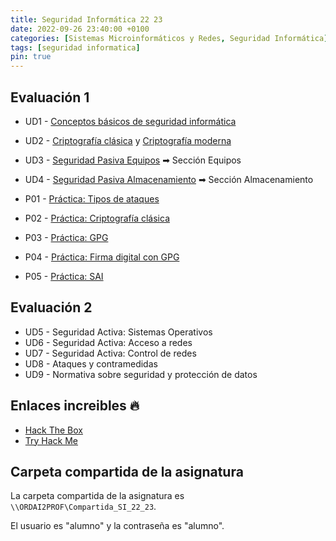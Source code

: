```yaml
---
title: Seguridad Informática 22 23
date: 2022-09-26 23:40:00 +0100
categories: [Sistemas Microinformáticos y Redes, Seguridad Informática]
tags: [seguridad informatica]
pin: true
---
```


## Evaluación 1

- UD1 - [Conceptos básicos de seguridad informática](/posts/conceptos-basicos-seguridad-informatica/)
- UD2 - [Criptografía clásica](/posts/criptografia-clasica/) y [Criptografía moderna](/posts/criptografia-moderna/)
- UD3 - [Seguridad Pasiva Equipos](/posts/seguridad-pasiva/#equipos) ➡ Sección Equipos
- UD4 - [Seguridad Pasiva Almacenamiento](/posts/seguridad-pasiva/#almacenamiento) ➡ Sección Almacenamiento

- P01 - [Práctica: Tipos de ataques](/posts/practica-tipos-de-ataque/)
- P02 - [Práctica: Criptografía clásica](/posts/practica-criptografia-clasica/)
- P03 - [Práctica: GPG](/posts/practica-gpg/)
- P04 - [Práctica: Firma digital con GPG](/posts/practica-firma-digital-gpg/)
- P05 - [Práctica: SAI](/posts/practica-sai/)

## Evaluación 2

- UD5 - Seguridad Activa: Sistemas Operativos
- UD6 - Seguridad Activa: Acceso a redes
- UD7 - Seguridad Activa: Control de redes
- UD8 - Ataques y contramedidas
- UD9 - Normativa sobre seguridad y protección de datos


## Enlaces increibles 🔥

- [Hack The Box](https://www.hackthebox.com/)
- [Try Hack Me](https://tryhackme.com/)

## Carpeta compartida de la asignatura

La carpeta compartida de la asignatura es `\\ORDAI2PROF\Compartida_SI_22_23`.

El usuario es "alumno" y la contraseña es "alumno".
